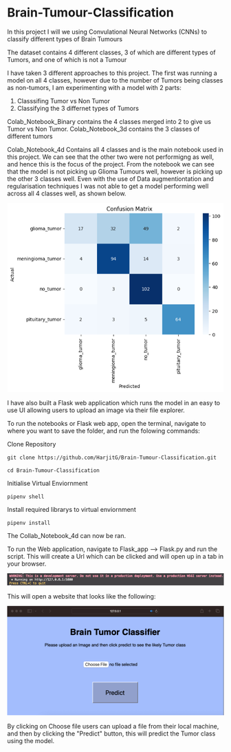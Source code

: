 # Brain-Tumour-Classification

In this project I will we using Convulational Neural Networks (CNNs) to classify different types of Brain Tumours

The dataset contains 4 different classes, 3 of which are different types of Tumors, and one of which is not a Tumour

I have taken 3 different approaches to this project. The first was running a model on all 4 classes, however due to the number of Tumors being classes as non-tumors, I am experimenting with a model with 2 parts:
1) Classsifing Tumor vs Non Tumor
2) Classifying the 3 differnet types of Tumors

Colab_Notebook_Binary contains the 4 classes merged into 2 to give us Tumor vs Non Tumor. Colab_Notebook_3d contains the 3 classes of different tumors

Colab_Notebook_4d Contains all 4 classes and is the main notebook used in this project. We can see that the other two were not performigng as well, and hence this is the focus of the project. From the notebook we can see that the model is not picking up Glioma Tumours well, however is picking up the other 3 classes well. Even with the use of Data augmentiontation and regularisation techniques I was not able to get a model performing well across all 4 classes well, as shown below.

![Confusion-Matix](/images/Confusion_matrix.png)

I have also built a Flask web application which runs the model in an easy to use UI allowing users to upload an image via their file explorer.

To run the notebooks or Flask web app, open the terminal, navigate to where you want to save the folder, and run the folowing commands:

Clone Repository 
```shell
git clone https://github.com/HarjitG/Brain-Tumour-Classification.git
```
```shell
cd Brain-Tumour-Classification
```

Initialise Virtual Enviornment
```shell
pipenv shell
```

Install required librarys to virtual enviornment
```shell
pipenv install
```

The Collab_Notebook_4d can now be ran.

To run the Web application, navigate to Flask_app --> Flask.py and run the script. This will create a Url which can be clicked and will open up in a tab in your browser.

![Loading image](/images/loader.png)

This will open a website that looks like the following:

![Website](/images/website.png)

By clicking on Choose file users can upload a file from their local machine, and then by clicking the "Predict" button, this will predict the Tumor class using the model.